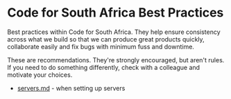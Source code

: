 Code for South Africa Best Practices
====================================

Best practices within Code for South Africa. They help ensure consistency across what we
build so that we can produce great products quickly, collaborate easily and fix bugs with
minimum fuss and downtime.

These are recommendations. They're strongly encouraged, but aren't rules. If
you need to do something differently, check with a colleague and motivate your
choices.

* [servers.md](servers.md) - when setting up servers
